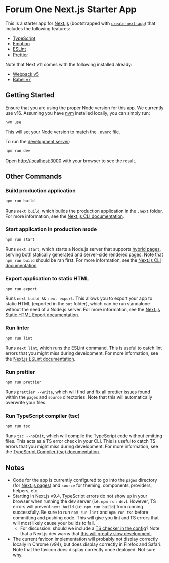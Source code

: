 # Forum One Next.js Starter App

This is a starter app for [Next.js](https://nextjs.org/) (bootstrapped with [`create-next-app`](https://github.com/vercel/next.js/tree/canary/packages/create-next-app)) that includes the following features:
* [TypeScript](https://www.typescriptlang.org/)
* [Emotion](https://emotion.sh/docs/introduction)
* [ESLint](https://eslint.org/)
* [Prettier](https://prettier.io/)

Note that Next v11 comes with the following installed already:
* [Webpack v5](https://webpack.js.org/concepts/)
* [Babel v7](https://babeljs.io/docs/en/)

## Getting Started

Ensure that you are using the proper Node version for this app. We currently use v16. Assuming you have [nvm](https://github.com/nvm-sh/nvm) installed locally, you can simply run:

```bash
nvm use
```

This will set your Node version to match the `.nvmrc` file.

To run the [development server](https://nextjs.org/docs/api-reference/cli#development):

```bash
npm run dev
```

Open [http://localhost:3000](http://localhost:3000) with your browser to see the result.

## Other Commands

### Build production application

```bash
npm run build
```
Runs `next build`, which builds the production application in the `.next` folder. For more information, see the [Next.js CLI documentation](https://nextjs.org/docs/api-reference/cli#build).

### Start application in production mode

```bash
npm run start
```

Runs `next start`, which starts a Node.js server that supports [hybrid pages](https://nextjs.org/docs/basic-features/pages), serving both statically generated and server-side rendered pages. Note that `npm run build` should be ran first. For more information, see the [Next.js CLI documentation](https://nextjs.org/docs/api-reference/cli#production).

### Export application to static HTML

```bash
npm run export
```

Runs `next build && next export`. This allows you to export your app to static HTML (exported in the `out` folder), which can be run standalone without the need of a Node.js server. For more information, see the [Next.js Static HTML Export documentation](https://nextjs.org/docs/advanced-features/static-html-export).

### Run linter

```bash
npm run lint
```

Runs `next lint`, which runs the ESLint command. This is useful to catch lint errors that you might miss during development. For more information, see the [Next.js ESLint documentation](https://nextjs.org/docs/basic-features/eslint).

### Run prettier

```bash
npm run prettier
```

Runs `prettier --write`, which will find and fix all prettier issues found within the `pages` and `source` directories. Note that this will automatically overwrite your files.

### Run TypeScript compiler (tsc)

```bash
npm run tsc
```

Runs `tsc --noEmit`, which will compile the TypeScript code without emitting files. This acts as a TS error check in your CLI. This is useful to catch TS errors that you might miss during development. For more information, see the [TypeScript Compiler (tsc) documentation](https://www.typescriptlang.org/docs/handbook/compiler-options.html).

## Notes

* Code for the app is currently configured to go into the `pages` directory (for [Next.js pages](https://nextjs.org/docs/basic-features/pages)) and `source` for theming, components, providers, helpers, etc.
* Starting in Next.js v9.4, TypeScript errors do not show up in your browser when running the dev server (i.e. `npm run dev`). However, TS errors will prevent `next build` (i.e. `npm run build`) from running successfully. Be sure to run `npm run lint` and `npm run tsc` before committing and pushing code. This will give you lint and TS errors that will most likely cause your builds to fail.
  * For discussion: should we include a [TS checker in the config](https://github.com/vercel/next.js/issues/12735#issuecomment-629404102)? Note that a Next.js dev warns that [this will greatly slow development](https://github.com/vercel/next.js/issues/12735#issuecomment-629404842).
* The current favicon implementation will probably not display correctly locally in Chrome (v94), but does display correctly in Firefox and Safari. Note that the favicon _does_ display correctly once deployed. Not sure why.
